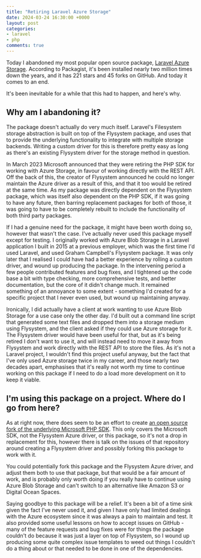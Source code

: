```yaml
---
title: "Retiring Laravel Azure Storage"
date: 2024-03-24 16:30:00 +0000
layout: post
categories:
- laravel
- php
comments: true
---
```


Today I abandoned my most popular open source package, [Laravel Azure Storage](https://github.com/matthewbdaly/laravel-azure-storage). According to Packagist, it's been installed nearly two million times down the years, and it has 221 stars and 45 forks on GitHub. And today it comes to an end.

It's been inevitable for a while that this had to happen, and here's why.

## Why am I abandoning it?

The package doesn't actually do very much itself. Laravel's Filesystem storage abstraction is built on top of the Flysystem package, and uses that to provide the underlying functionality to integrate with multiple storage backends. Writing a custom driver for this is therefore pretty easy as long as there's an existing Flysystem driver for the storage method in question.

In March 2023 Microsoft announced that they were retiring the PHP SDK for working with Azure Storage, in favour of working directly with the REST API. Off the back of this, the creator of Flysystem announced he could no longer maintain the Azure driver as a result of this, and that it too would be retired at the same time. As my package was directly dependent on the Flysystem package, which was itself also dependent on the PHP SDK, if it was going to have any future, then barring replacement packages for both of those, it was going to have to be completely rebuilt to include the functionality of both third party packages.

If I had a genuine need for the package, it might have been worth doing so, however that wasn't the case. I've actually never used this package myself except for testing. I originally worked with Azure Blob Storage in a Laravel application I built in 2015 at a previous employer, which was the first time I'd used Laravel, and used Graham Campbell's Flysystem package. It was only later that I realised I could have had a better experience by rolling a custom driver, and wound up producing the package. In the intervening period a few people contributed features and bug fixes, and I tightened up the code base a bit with type checking, more comprehensive tests, and better documentation, but the core of it didn't change much. It remained something of an annoyance to some extent - something I'd created for a specific project that I never even used, but wound up maintaining anyway.

Ironically, I did actually have a client at work wanting to use Azure Blob Storage for a use case only the other day. I'd built out a command line script that generated some text files and dropped them into a storage medium using Flysystem, and the client asked if they could use Azure storage for it. The Flysystem driver would have been useful for that, but as it's being retired I don't want to use it, and will instead need to move it away from Flysystem and work directly with the REST API to store the files. As it's not a Laravel project, I wouldn't find this project useful anyway, but the fact that I've only used Azure storage twice in my career, and those nearly two decades apart, emphasises that it's really not worth my time to continue working on this package if I need to do a load more development on it to keep it viable.

## I'm using this package on a project. Where do I go from here?

As at right now, there does seem to be an effort to create [an open source fork of the underlying Microsoft PHP SDK](https://github.com/Azure-OSS/azure-storage-php). This only covers the Microsoft SDK, not the Flysystem Azure driver, or this package, so it's not a drop in replacement for this, however there is talk on the issues of that repository around creating a Flysystem driver and possibly forking this package to work with it.

You could potentially fork this package and the Flysystem Azure driver, and adjust them both to use that package, but that would be a fair amount of work, and is probably only worth doing if you really have to continue using Azure Blob Storage and can't switch to an alternative like Amazon S3 or Digital Ocean Spaces.

Saying goodbye to this package will be a relief. It's been a bit of a time sink given the fact I've never used it, and given I have only had limited dealings with the Azure ecosystem since it was always a pain to maintain and test. It also provided some useful lessons on how to accept issues on GitHub - many of the feature requests and bug fixes were for things the package couldn't do because it was just a layer on top of Flysystem, so I wound up producing some quite complex issue templates to weed out things I couldn't do a thing about or that needed to be done in one of the dependencies.
